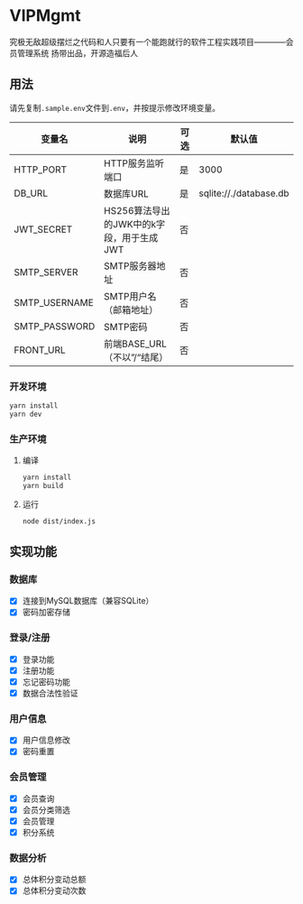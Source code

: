 # VIPMgmt

究极无敌超级摆烂之代码和人只要有一个能跑就行的软件工程实践项目————会员管理系统
扬带出品，开源造福后人

## 用法

请先复制`.sample.env`文件到`.env`，并按提示修改环境变量。

| 变量名        | 说明                                     | 可选 | 默认值                 |
| ------------- | ---------------------------------------- | ---- | ---------------------- |
| HTTP_PORT     | HTTP服务监听端口                         | 是   | 3000                   |
| DB_URL        | 数据库URL                                | 是   | sqlite://./database.db |
| JWT_SECRET    | HS256算法导出的JWK中的k字段，用于生成JWT | 否   |                        |
| SMTP_SERVER   | SMTP服务器地址                           | 否   |                        |
| SMTP_USERNAME | SMTP用户名（邮箱地址）                   | 否   |                        |
| SMTP_PASSWORD | SMTP密码                                 | 否   |                        |
| FRONT_URL     | 前端BASE_URL（不以”/“结尾）              | 否   |                        |

### 开发环境

```bash
yarn install
yarn dev
```

### 生产环境

1. 编译
    ```bash
    yarn install
    yarn build
    ```

2. 运行
    ```bash
    node dist/index.js
    ```

## 实现功能

### 数据库

- [x] 连接到MySQL数据库（兼容SQLite）
- [x] 密码加密存储

### 登录/注册

- [x] 登录功能
- [x] 注册功能
- [x] 忘记密码功能
- [x] 数据合法性验证

### 用户信息

- [x] 用户信息修改
- [x] 密码重置

### 会员管理

- [x] 会员查询
- [x] 会员分类筛选
- [x] 会员管理
- [x] 积分系统

### 数据分析
- [x] 总体积分变动总额
- [x] 总体积分变动次数

